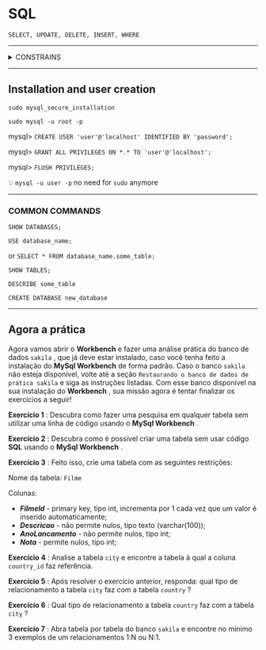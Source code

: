 # SQL

`SELECT, UPDATE, DELETE, INSERT, WHERE`

---

<details>
<summary>CONSTRAINS</summary>

`NOT NULL`  
`UNIQUE`  
`PRIMARY KEY`  
`FOREIGN KEY`  
`DEFAULT`  
</details>

---
## Installation and user creation

`sudo mysql_secure_installation`

`sudo mysql -u root -p`

mysql> `CREATE USER 'user'@'localhost' IDENTIFIED BY 'password';`

mysql> `GRANT ALL PRIVILEGES ON *.* TO 'user'@'localhost';`

mysql> `FLUSH PRIVILEGES;`

<aside>  

💡 `mysql -u user -p`  no need for `sudo` anymore  

</aside>

---

### COMMON COMMANDS

`SHOW DATABASES;`

`USE database_name;`

or `SELECT * FROM database_name.some_table;`

`SHOW TABLES;`

`DESCRIBE some_table`

`CREATE DATABASE new_database`  

---

## Agora a prática

Agora vamos abrir o **Workbench** e fazer uma análise prática do banco de dados `sakila` , que já deve estar instalado, caso você tenha feito a instalação do **MySql Workbench** de forma padrão. Caso o banco `sakila` não esteja disponível, volte até a seção `Restaurando o banco de dados de prática sakila` e siga as instruções listadas. Com esse banco disponível na sua instalação do **Workbench** , sua missão agora é tentar finalizar os exercícios a seguir!  

**Exercício 1** : Descubra como fazer uma pesquisa em qualquer tabela sem utilizar uma linha de código usando o **MySql Workbench** .  

**Exercício 2** : Descubra como é possível criar uma tabela sem usar código **SQL** usando o **MySql Workbench** .  

**Exercício 3** : Feito isso, crie uma tabela com as seguintes restrições:  

Nome da tabela: `Filme`  

Colunas:

* **_FilmeId_** - primary key, tipo int, incrementa por 1 cada vez que um valor é inserido automaticamente;  
* **_Descricao_** - não permite nulos, tipo texto (varchar(100));  
* _**AnoLancamento**_ - não permite nulos, tipo int;  
* **_Nota_** - permite nulos, tipo int;

**Exercício 4** : Analise a tabela `city` e encontre a tabela à qual a coluna `country_id` faz referência.

**Exercício 5** : Após resolver o exercício anterior, responda: qual tipo de relacionamento a tabela `city` faz com a tabela `country` ?

**Exercício 6** : Qual tipo de relacionamento a tabela `country` faz com a tabela `city` ?

**Exercício 7** : Abra tabela por tabela do banco `sakila` e encontre no mínimo 3 exemplos de um relacionamentos 1:N ou N:1.
